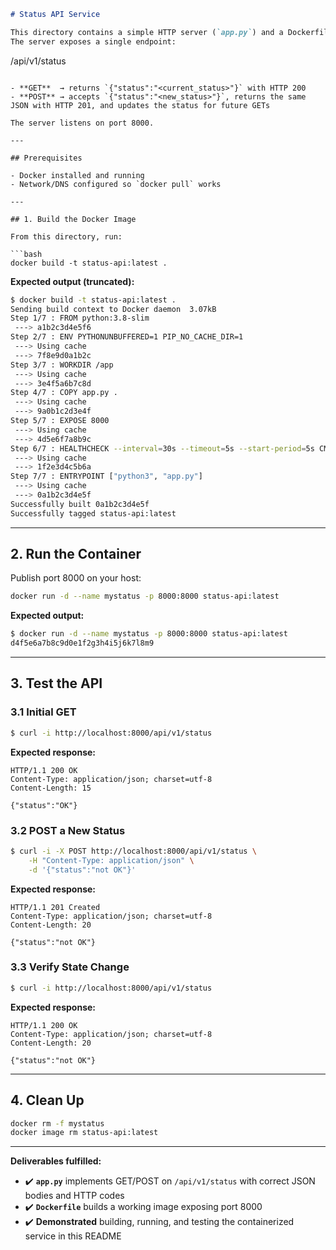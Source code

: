```markdown
# Status API Service

This directory contains a simple HTTP server (`app.py`) and a Dockerfile to build and run it in a container.  
The server exposes a single endpoint:
```

/api/v1/status

````

- **GET**  → returns `{"status":"<current_status>"}` with HTTP 200
- **POST** → accepts `{"status":"<new_status>"}`, returns the same JSON with HTTP 201, and updates the status for future GETs

The server listens on port 8000.

---

## Prerequisites

- Docker installed and running
- Network/DNS configured so `docker pull` works

---

## 1. Build the Docker Image

From this directory, run:

```bash
docker build -t status-api:latest .
````

**Expected output (truncated):**

```bash
$ docker build -t status-api:latest .
Sending build context to Docker daemon  3.07kB
Step 1/7 : FROM python:3.8-slim
 ---> a1b2c3d4e5f6
Step 2/7 : ENV PYTHONUNBUFFERED=1 PIP_NO_CACHE_DIR=1
 ---> Using cache
 ---> 7f8e9d0a1b2c
Step 3/7 : WORKDIR /app
 ---> Using cache
 ---> 3e4f5a6b7c8d
Step 4/7 : COPY app.py .
 ---> Using cache
 ---> 9a0b1c2d3e4f
Step 5/7 : EXPOSE 8000
 ---> Using cache
 ---> 4d5e6f7a8b9c
Step 6/7 : HEALTHCHECK --interval=30s --timeout=5s --start-period=5s CMD curl -f http://localhost:8000/api/v1/status || exit 1
 ---> Using cache
 ---> 1f2e3d4c5b6a
Step 7/7 : ENTRYPOINT ["python3", "app.py"]
 ---> Using cache
 ---> 0a1b2c3d4e5f
Successfully built 0a1b2c3d4e5f
Successfully tagged status-api:latest
```

---

## 2. Run the Container

Publish port 8000 on your host:

```bash
docker run -d --name mystatus -p 8000:8000 status-api:latest
```

**Expected output:**

```bash
$ docker run -d --name mystatus -p 8000:8000 status-api:latest
d4f5e6a7b8c9d0e1f2g3h4i5j6k7l8m9
```

---

## 3. Test the API

### 3.1 Initial GET

```bash
$ curl -i http://localhost:8000/api/v1/status
```

**Expected response:**

```
HTTP/1.1 200 OK
Content-Type: application/json; charset=utf-8
Content-Length: 15

{"status":"OK"}
```

### 3.2 POST a New Status

```bash
$ curl -i -X POST http://localhost:8000/api/v1/status \
    -H "Content-Type: application/json" \
    -d '{"status":"not OK"}'
```

**Expected response:**

```
HTTP/1.1 201 Created
Content-Type: application/json; charset=utf-8
Content-Length: 20

{"status":"not OK"}
```

### 3.3 Verify State Change

```bash
$ curl -i http://localhost:8000/api/v1/status
```

**Expected response:**

```
HTTP/1.1 200 OK
Content-Type: application/json; charset=utf-8
Content-Length: 20

{"status":"not OK"}
```

---

## 4. Clean Up

```bash
docker rm -f mystatus
docker image rm status-api:latest
```

---

**Deliverables fulfilled:**

- ✔️ **`app.py`** implements GET/POST on `/api/v1/status` with correct JSON bodies and HTTP codes
- ✔️ **`Dockerfile`** builds a working image exposing port 8000
- ✔️ **Demonstrated** building, running, and testing the containerized service in this README
